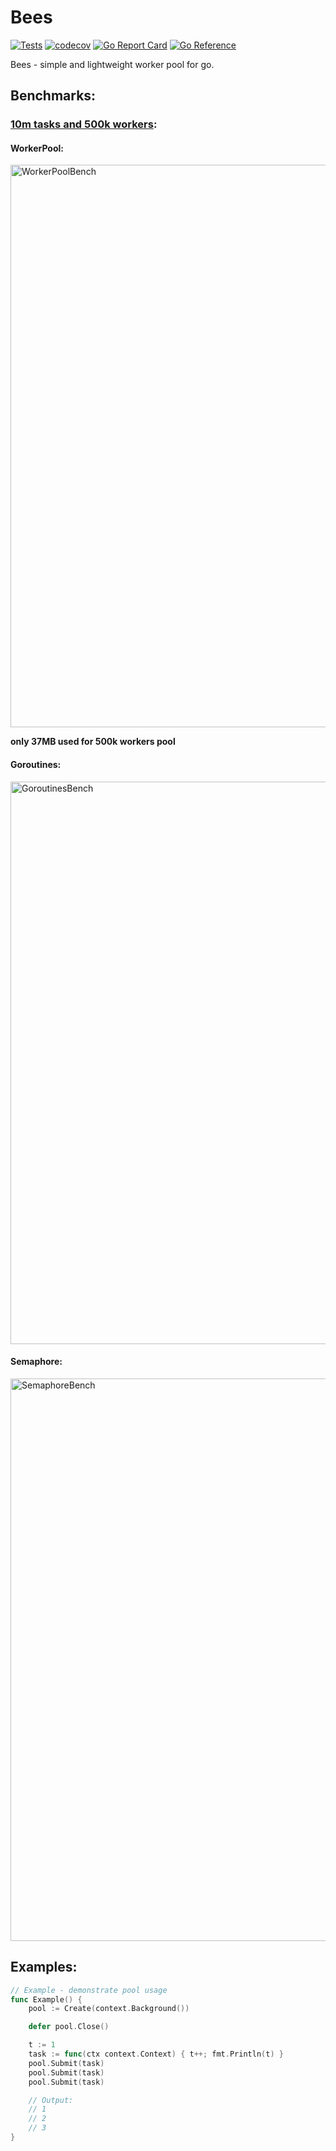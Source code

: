 # Bees

[![Tests](https://github.com/peakle/bees/workflows/Tests/badge.svg)](https://github.com/peakle/bees/blob/master/.github/workflows/ci.yml)
[![codecov](https://codecov.io/gh/peakle/bees/branch/master/graph/badge.svg)](https://codecov.io/gh/peakle/bees)
[![Go Report Card](https://goreportcard.com/badge/github.com/peakle/bees)](https://goreportcard.com/report/github.com/peakle/bees)
[![Go Reference](https://pkg.go.dev/badge/github.com/peakle/bees.svg)](https://pkg.go.dev/github.com/peakle/bees)

Bees - simple and lightweight worker pool for go.

## Benchmarks:

### [10m tasks and 500k workers](https://github.com/peakle/bees/blob/master/pool_bench_test.go):

#### WorkerPool:

<img width="900" alt="WorkerPoolBench" src="https://user-images.githubusercontent.com/27820873/133930212-806c5918-4b30-4950-8139-326317ce3a56.png">

<b>only 37MB used for 500k workers pool</b>

#### Goroutines:

<img width="900" alt="GoroutinesBench" src="https://user-images.githubusercontent.com/27820873/133930166-d34b6dcf-b9f0-4275-93ec-08ecdb988e1f.png">

#### Semaphore:

<img width="900" alt="SemaphoreBench" src="https://user-images.githubusercontent.com/27820873/133930179-25495409-65cb-447a-ab06-72698412c646.png">

## Examples:

```go
// Example - demonstrate pool usage
func Example() {
    pool := Create(context.Background())

    defer pool.Close()

	t := 1
	task := func(ctx context.Context) { t++; fmt.Println(t) }
    pool.Submit(task)
    pool.Submit(task)
    pool.Submit(task)

    // Output:
    // 1
    // 2
    // 3
}
```

